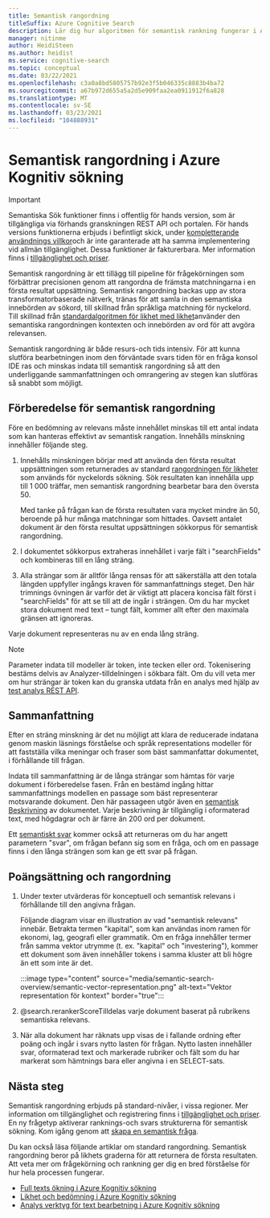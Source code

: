 ```yaml
---
title: Semantisk rangordning
titleSuffix: Azure Cognitive Search
description: Lär dig hur algoritmen för semantisk rankning fungerar i Azure Kognitiv sökning.
manager: nitinme
author: HeidiSteen
ms.author: heidist
ms.service: cognitive-search
ms.topic: conceptual
ms.date: 03/22/2021
ms.openlocfilehash: c3a0a8bd5805757b92e3f5b046335c8883b4ba72
ms.sourcegitcommit: a67b972d655a5a2d5e909faa2ea0911912f6a828
ms.translationtype: MT
ms.contentlocale: sv-SE
ms.lasthandoff: 03/23/2021
ms.locfileid: "104888931"
---
```

# <a name="semantic-ranking-in-azure-cognitive-search"></a>Semantisk rangordning i Azure Kognitiv sökning

> [!IMPORTANT]
> Semantiska Sök funktioner finns i offentlig för hands version, som är tillgängliga via förhands granskningen REST API och portalen. För hands versions funktionerna erbjuds i befintligt skick, under [kompletterande användnings villkor](https://azure.microsoft.com/support/legal/preview-supplemental-terms/)och är inte garanterade att ha samma implementering vid allmän tillgänglighet. Dessa funktioner är fakturerbara. Mer information finns i [tillgänglighet och priser](semantic-search-overview.md#availability-and-pricing).

Semantisk rangordning är ett tillägg till pipeline för frågekörningen som förbättrar precisionen genom att rangordna de främsta matchningarna i en första resultat uppsättning. Semantisk rangordning backas upp av stora transformatorbaserade nätverk, tränas för att samla in den semantiska innebörden av sökord, till skillnad från språkliga matchning för nyckelord. Till skillnad från [standardalgoritmen för likhet med likhet](index-ranking-similarity.md)använder den semantiska rangordningen kontexten och innebörden av ord för att avgöra relevansen.

Semantisk rangordning är både resurs-och tids intensiv. För att kunna slutföra bearbetningen inom den förväntade svars tiden för en fråga konsol IDE ras och minskas indata till semantisk rangordning så att den underliggande sammanfattningen och omrangering av stegen kan slutföras så snabbt som möjligt.

## <a name="preparation-for-semantic-ranking"></a>Förberedelse för semantisk rangordning

Före en bedömning av relevans måste innehållet minskas till ett antal indata som kan hanteras effektivt av semantisk rangation. Innehålls minskning innehåller följande steg.

1. Innehålls minskningen börjar med att använda den första resultat uppsättningen som returnerades av standard [rangordningen för likheter](index-ranking-similarity.md) som används för nyckelords sökning. Sök resultaten kan innehålla upp till 1 000 träffar, men semantisk rangordning bearbetar bara den översta 50. 

   Med tanke på frågan kan de första resultaten vara mycket mindre än 50, beroende på hur många matchningar som hittades. Oavsett antalet dokument är den första resultat uppsättningen sökkorpus för semantisk rangordning.

1. I dokumentet sökkorpus extraheras innehållet i varje fält i "searchFields" och kombineras till en lång sträng.

1. Alla strängar som är alltför långa rensas för att säkerställa att den totala längden uppfyller ingångs kraven för sammanfattnings steget. Den här trimnings övningen är varför det är viktigt att placera koncisa fält först i "searchFields" för att se till att de ingår i strängen. Om du har mycket stora dokument med text – tungt fält, kommer allt efter den maximala gränsen att ignoreras.

Varje dokument representeras nu av en enda lång sträng.

> [!NOTE]
> Parameter indata till modeller är token, inte tecken eller ord. Tokenisering bestäms delvis av Analyzer-tilldelningen i sökbara fält. Om du vill veta mer om hur strängar är token kan du granska utdata från en analys med hjälp av [test analys REST API](/rest/api/searchservice/test-analyzer).

## <a name="summarization"></a>Sammanfattning

Efter en sträng minskning är det nu möjligt att klara de reducerade indatana genom maskin läsnings förståelse och språk representations modeller för att fastställa vilka meningar och fraser som bäst sammanfattar dokumentet, i förhållande till frågan.

Indata till sammanfattning är de långa strängar som hämtas för varje dokument i förberedelse fasen. Från en bestämd ingång hittar sammanfattnings modellen en passage som bäst representerar motsvarande dokument. Den här passageen utgör även en [semantisk Beskrivning](semantic-how-to-query-request.md) av dokumentet. Varje beskrivning är tillgänglig i oformaterad text, med högdagrar och är färre än 200 ord per dokument.

Ett [semantiskt svar](semantic-answers.md) kommer också att returneras om du har angett parametern "svar", om frågan befann sig som en fråga, och om en passage finns i den långa strängen som kan ge ett svar på frågan.

## <a name="scoring-and-ranking"></a>Poängsättning och rangordning

1. Under texter utvärderas för konceptuell och semantisk relevans i förhållande till den angivna frågan.

   Följande diagram visar en illustration av vad "semantisk relevans" innebär. Betrakta termen "kapital", som kan användas inom ramen för ekonomi, lag, geografi eller grammatik. Om en fråga innehåller termer från samma vektor utrymme (t. ex. "kapital" och "investering"), kommer ett dokument som även innehåller tokens i samma kluster att bli högre än ett som inte är det.

   :::image type="content" source="media/semantic-search-overview/semantic-vector-representation.png" alt-text="Vektor representation för kontext" border="true":::

1. @search.rerankerScoreTilldelas varje dokument baserat på rubrikens semantiska relevans.

1. När alla dokument har räknats upp visas de i fallande ordning efter poäng och ingår i svars nytto lasten för frågan. Nytto lasten innehåller svar, oformaterad text och markerade rubriker och fält som du har markerat som hämtnings bara eller angivna i en SELECT-sats.

## <a name="next-steps"></a>Nästa steg

Semantisk rangordning erbjuds på standard-nivåer, i vissa regioner. Mer information om tillgänglighet och registrering finns i [tillgänglighet och priser](semantic-search-overview.md#availability-and-pricing). En ny frågetyp aktiverar ranknings-och svars strukturerna för semantisk sökning. Kom igång genom att [skapa en semantisk fråga](semantic-how-to-query-request.md).

Du kan också läsa följande artiklar om standard rangordning. Semantisk rangordning beror på likhets graderna för att returnera de första resultaten. Att veta mer om frågekörning och rankning ger dig en bred förståelse för hur hela processen fungerar.

+ [Full texts ökning i Azure Kognitiv sökning](search-lucene-query-architecture.md)
+ [Likhet och bedömning i Azure Kognitiv sökning](index-similarity-and-scoring.md)
+ [Analys verktyg för text bearbetning i Azure Kognitiv sökning](search-analyzers.md)
